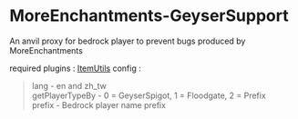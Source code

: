 # MoreEnchantments-GeyserSupport
 An anvil proxy for bedrock player to prevent bugs produced by MoreEnchantments

required plugins : [ItemUtils](https://github.com/mcg25035/ItemUtils)
config :
> lang - en and zh_tw <br>
> getPlayerTypeBy - 0 = GeyserSpigot, 1 = Floodgate, 2 = Prefix <br>
> prefix - Bedrock player name prefix <br>
